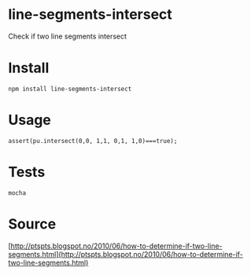 # line-segments-intersect

Check if two line segments intersect

# Install
`npm install line-segments-intersect`

# Usage
```
assert(pu.intersect(0,0, 1,1, 0,1, 1,0)===true);
```

# Tests
`mocha`

# Source
[http://ptspts.blogspot.no/2010/06/how-to-determine-if-two-line-segments.html](http://ptspts.blogspot.no/2010/06/how-to-determine-if-two-line-segments.html)
